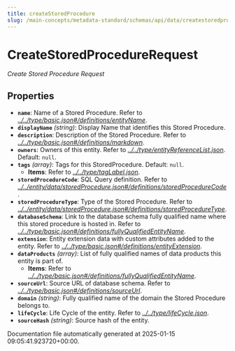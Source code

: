 ```yaml
---
title: createStoredProcedure
slug: /main-concepts/metadata-standard/schemas/api/data/createstoredprocedure
---
```


# CreateStoredProcedureRequest

*Create Stored Procedure Request*

## Properties

- **`name`**: Name of a Stored Procedure. Refer to *[../../type/basic.json#/definitions/entityName](#/../type/basic.json#/definitions/entityName)*.
- **`displayName`** *(string)*: Display Name that identifies this Stored Procedure.
- **`description`**: Description of the Stored Procedure. Refer to *[../../type/basic.json#/definitions/markdown](#/../type/basic.json#/definitions/markdown)*.
- **`owners`**: Owners of this entity. Refer to *[../../type/entityReferenceList.json](#/../type/entityReferenceList.json)*. Default: `null`.
- **`tags`** *(array)*: Tags for this StoredProcedure. Default: `null`.
  - **Items**: Refer to *[../../type/tagLabel.json](#/../type/tagLabel.json)*.
- **`storedProcedureCode`**: SQL Query definition. Refer to *[../../entity/data/storedProcedure.json#/definitions/storedProcedureCode](#/../entity/data/storedProcedure.json#/definitions/storedProcedureCode)*.
- **`storedProcedureType`**: Type of the Stored Procedure. Refer to *[../../entity/data/storedProcedure.json#/definitions/storedProcedureType](#/../entity/data/storedProcedure.json#/definitions/storedProcedureType)*.
- **`databaseSchema`**: Link to the database schema fully qualified name where this stored procedure is hosted in. Refer to *[../../type/basic.json#/definitions/fullyQualifiedEntityName](#/../type/basic.json#/definitions/fullyQualifiedEntityName)*.
- **`extension`**: Entity extension data with custom attributes added to the entity. Refer to *[../../type/basic.json#/definitions/entityExtension](#/../type/basic.json#/definitions/entityExtension)*.
- **`dataProducts`** *(array)*: List of fully qualified names of data products this entity is part of.
  - **Items**: Refer to *[../../type/basic.json#/definitions/fullyQualifiedEntityName](#/../type/basic.json#/definitions/fullyQualifiedEntityName)*.
- **`sourceUrl`**: Source URL of database schema. Refer to *[../../type/basic.json#/definitions/sourceUrl](#/../type/basic.json#/definitions/sourceUrl)*.
- **`domain`** *(string)*: Fully qualified name of the domain the Stored Procedure belongs to.
- **`lifeCycle`**: Life Cycle of the entity. Refer to *[../../type/lifeCycle.json](#/../type/lifeCycle.json)*.
- **`sourceHash`** *(string)*: Source hash of the entity.


Documentation file automatically generated at 2025-01-15 09:05:41.923720+00:00.
